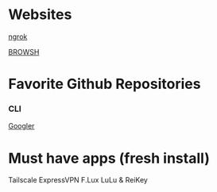 # Websites
[ngrok](https://www.brow.sh/docs/introduction/)

[BROWSH](https://www.brow.sh/)


# Favorite Github Repositories
### CLI
[Googler](https://github.com/jarun/googler)



# Must have apps (fresh install)

Tailscale
ExpressVPN
F.Lux
LuLu & ReiKey
